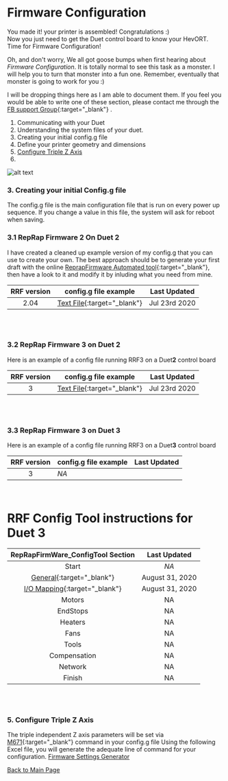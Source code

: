 # Firmware Configuration

You made it!  your printer is assembled!  Congratulations :)  
Now you just need to get the Duet control board to know your HevORT. Time for Firmware Configuration!

Oh, and don't worry, We all got goose bumps when first hearing about _Firmware Configuration_.  It is totally normal to see this task as a monster.  I will help you to turn that monster into a fun one.  Remember, eventually that monster is going to work for you :)

I will be dropping things here as I am able to document them. If you feel you would be able to write one of these section, please contact me through the [FB support Group](https://www.facebook.com/groups/hevort/){:target="_blank"} .


1. Communicating with your Duet
2. Understanding the system files of your duet.
3. Creating your initial config.g file
4. Define your printer geometry and dimensions
5. [Configure Triple Z Axis](https://miragec79.github.io/HevORT/firmwaresettings.html#5-configure-triple-z-axis)
6. 

![alt text](https://github.com/MirageC79/HevORT/blob/master/images/Coverflat.png?raw=true)

### 3. Creating your initial Config.g file
The config.g file is the main configuration file that is run on every power up sequence.  If you change a value in this file, the system will ask for reboot when saving.  

### 3.1 RepRap Firmware 2 On Duet 2
I have created a cleaned up example version of my config.g that you can use to create your own.  The best approach should be to generate your first draft with the online [ReprapFirmware Automated tool](https://configtool.reprapfirmware.org/Start){:target="_blank"}, then have a look to it and modify it by inluding what you need from mine.  

RRF version|config.g file example|Last Updated
  :-----:  |---------------------|  :----:   
2.04|[Text File](/files/2.04config_g_example.txt){:target="_blank"}|Jul 23rd 2020  

<br/>
<br/>

### 3.2 RepRap Firmware 3 on Duet 2  
Here is an example of a config file running RRF3 on a Duet**2** control board

RRF version|config.g file example|Last Updated
  :-----:  |---------------------|  :----:   
3|[Text File](/files/RRF3_D2_config.txt){:target="_blank"}|Jul 23rd 2020 

<br/>
<br/>

### 3.3 RepRap Firmware 3 on Duet 3  
Here is an example of a config file running RRF3 on a Duet**3** control board

RRF version|config.g file example|Last Updated
  :-----:  |---------------------|  :----:   
3|*NA*

<br/> 

# RRF Config Tool instructions for Duet 3 #

RepRapFirmWare_ConfigTool Section|Last Updated
 :-----------------------------: |  :------:  
 Start|*NA*
 [General](/RRF3_D3P2.htm){:target="_blank"}|August 31, 2020  
 [I/O Mapping](/RRF3_D3P3.htm){:target="_blank"}|August 31, 2020  
 Motors|NA
 EndStops|NA
 Heaters|NA
 Fans|NA
 Tools|NA
 Compensation|NA
 Network|NA
 Finish|NA

<br/>
<br/>

### 5. Configure Triple Z Axis

The triple independent Z axis parameters will be set via [M671](https://duet3d.dozuki.com/Wiki/Gcode#Section_M671_Define_positions_of_Z_leadscrews_or_bed_levelling_screws){:target="_blank"} command in your config.g file
Using the following Excel file, you will generate the adequate line of command for your configuration.
[Firmware Settings Generator](FirmWareSettings.xlsx)

[Back to Main Page](/README.md)

